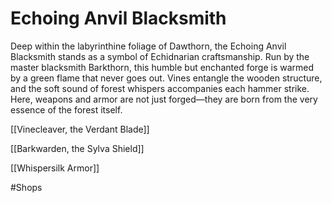 # Echoing Anvil Blacksmith

Deep within the labyrinthine foliage of Dawthorn, the Echoing Anvil Blacksmith stands as a symbol of Echidnarian craftsmanship. Run by the master blacksmith Barkthorn, this humble but enchanted forge is warmed by a green flame that never goes out. Vines entangle the wooden structure, and the soft sound of forest whispers accompanies each hammer strike. Here, weapons and armor are not just forged—they are born from the very essence of the forest itself.

[[Vinecleaver, the Verdant Blade]]

[[Barkwarden, the Sylva Shield]]

[[Whispersilk Armor]]


#Shops